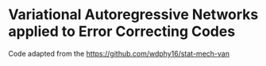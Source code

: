 # Variational Autoregressive Networks applied to Error Correcting Codes

Code adapted from the https://github.com/wdphy16/stat-mech-van
